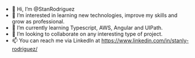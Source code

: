 - 👋 Hi, I’m @StanRodriguez
- 👀 I’m interested in learning new technologies, improve my skills and grow as professional.
- 🌱 I’m currently learning Typescript, AWS, Angular and UIPath.
- 💞️ I’m looking to collaborate on any interesting type of project.
- 📫 You can reach me via LinkedIn at https://www.linkedin.com/in/stanly-rodriguez/

<!---
StanRodriguez/StanRodriguez is a ✨ special ✨ repository because its `README.md` (this file) appears on your GitHub profile.
You can click the Preview link to take a look at your changes.
--->
